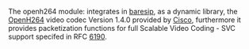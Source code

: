 The openh264 module: integrates in [baresip](http://creytiv.com/baresip.html), as a dynamic library,  the [OpenH264](http://www.openh264.org/) video codec Version 1.4.0 provided by [Cisco](http://www.cisco.com/), furthermore it provides packetization functions for full Scalable Video Coding - SVC support specifed in RFC [6190](https://tools.ietf.org/html/rfc6190).
